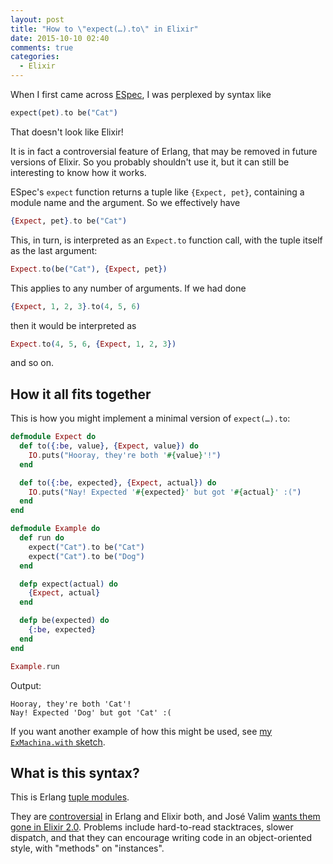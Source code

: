 ```yaml
---
layout: post
title: "How to \"expect(…).to\" in Elixir"
date: 2015-10-10 02:40
comments: true
categories:
  - Elixir
---
```


When I first came across [ESpec](https://github.com/antonmi/espec), I was perplexed by syntax like

``` elixir
expect(pet).to be("Cat")
```

That doesn't look like Elixir!

It is in fact a controversial feature of Erlang, that may be removed in future versions of Elixir. So you probably shouldn't use it, but it can still be interesting to know how it works.

ESpec's `expect` function returns a tuple like `{Expect, pet}`, containing a module name and the argument. So we effectively have

``` elixir
{Expect, pet}.to be("Cat")
```

This, in turn, is interpreted as an `Expect.to` function call, with the tuple itself as the last argument:

``` elixir
Expect.to(be("Cat"), {Expect, pet})
```

This applies to any number of arguments. If we had done

``` elixir
{Expect, 1, 2, 3}.to(4, 5, 6)
```

then it would be interpreted as

``` elixir
Expect.to(4, 5, 6, {Expect, 1, 2, 3})
```

and so on.


## How it all fits together

This is how you might implement a minimal version of `expect(…).to`:

``` elixir
defmodule Expect do
  def to({:be, value}, {Expect, value}) do
    IO.puts("Hooray, they're both '#{value}'!")
  end

  def to({:be, expected}, {Expect, actual}) do
    IO.puts("Nay! Expected '#{expected}' but got '#{actual}' :(")
  end
end

defmodule Example do
  def run do
    expect("Cat").to be("Cat")
    expect("Cat").to be("Dog")
  end

  defp expect(actual) do
    {Expect, actual}
  end

  defp be(expected) do
    {:be, expected}
  end
end

Example.run
```

Output:

    Hooray, they're both 'Cat'!
    Nay! Expected 'Dog' but got 'Cat' :(

If you want another example of how this might be used, see [my `ExMachina.with` sketch](https://gist.github.com/henrik/bff879a97f7df44a8830).


## What is this syntax?

This is Erlang [tuple modules](http://stackoverflow.com/questions/16960745/what-is-a-tuple-module-in-erlang).

They are [controversial](http://stackoverflow.com/questions/31954796/why-erlang-tuple-module-is-controversial) in Erlang and Elixir both, and José Valim [wants them gone in Elixir 2.0](https://github.com/elixir-lang/elixir/issues/3254). Problems include hard-to-read stacktraces, slower dispatch, and that they can encourage writing code in an object-oriented style, with "methods" on "instances".
